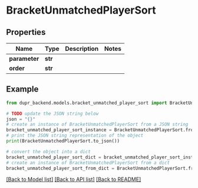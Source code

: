 # BracketUnmatchedPlayerSort


## Properties

Name | Type | Description | Notes
------------ | ------------- | ------------- | -------------
**parameter** | **str** |  | 
**order** | **str** |  | 

## Example

```python
from dupr_backend.models.bracket_unmatched_player_sort import BracketUnmatchedPlayerSort

# TODO update the JSON string below
json = "{}"
# create an instance of BracketUnmatchedPlayerSort from a JSON string
bracket_unmatched_player_sort_instance = BracketUnmatchedPlayerSort.from_json(json)
# print the JSON string representation of the object
print(BracketUnmatchedPlayerSort.to_json())

# convert the object into a dict
bracket_unmatched_player_sort_dict = bracket_unmatched_player_sort_instance.to_dict()
# create an instance of BracketUnmatchedPlayerSort from a dict
bracket_unmatched_player_sort_from_dict = BracketUnmatchedPlayerSort.from_dict(bracket_unmatched_player_sort_dict)
```
[[Back to Model list]](../README.md#documentation-for-models) [[Back to API list]](../README.md#documentation-for-api-endpoints) [[Back to README]](../README.md)


